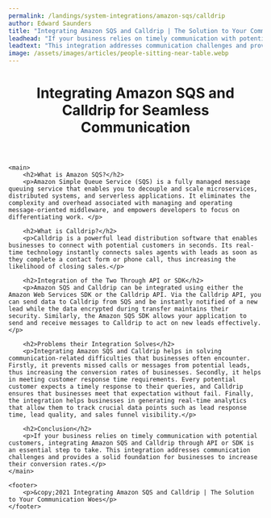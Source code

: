 ```yaml
---
permalink: /landings/system-integrations/amazon-sqs/calldrip
author: Edward Saunders
title: "Integrating Amazon SQS and Calldrip | The Solution to Your Communication Woes"
leadhead: "If your business relies on timely communication with potential customers, integrating Amazon SQS and Calldrip through API or SDK is an essential step to take"
leadtext: "This integration addresses communication challenges and provides a solid foundation for businesses to increase their conversion rates."
image: /assets/images/articles/people-sitting-near-table.webp
---
```

<div class="arttext">	<header>
		<h1>Integrating Amazon SQS and Calldrip for Seamless Communication</h1>
	</header>

	<main>
		<h2>What is Amazon SQS?</h2>
		<p>Amazon Simple Queue Service (SQS) is a fully managed message queuing service that enables you to decouple and scale microservices, distributed systems, and serverless applications. It eliminates the complexity and overhead associated with managing and operating message-oriented middleware, and empowers developers to focus on differentiating work. </p>

		<h2>What is Calldrip?</h2>
		<p>Calldrip is a powerful lead distribution software that enables businesses to connect with potential customers in seconds. Its real-time technology instantly connects sales agents with leads as soon as they complete a contact form or phone call, thus increasing the likelihood of closing sales.</p>

		<h2>Integration of the Two Through API or SDK</h2>
		<p>Amazon SQS and Calldrip can be integrated using either the Amazon Web Services SDK or the Calldrip API. Via the Calldrip API, you can send data to Calldrip from SQS and be instantly notified of a new lead while the data encrypted during transfer maintains their security. Similarly, the Amazon SQS SDK allows your application to send and receive messages to Calldrip to act on new leads effectively.</p>

		<h2>Problems their Integration Solves</h2>
		<p>Integrating Amazon SQS and Calldrip helps in solving communication-related difficulties that businesses often encounter. Firstly, it prevents missed calls or messages from potential leads, thus increasing the conversion rates of businesses. Secondly, it helps in meeting customer response time requirements. Every potential customer expects a timely response to their queries, and Calldrip ensures that businesses meet that expectation without fail. Finally, the integration helps businesses in generating real-time analytics that allow them to track crucial data points such as lead response time, lead quality, and sales funnel visibility.</p>

		<h2>Conclusion</h2>
		<p>If your business relies on timely communication with potential customers, integrating Amazon SQS and Calldrip through API or SDK is an essential step to take. This integration addresses communication challenges and provides a solid foundation for businesses to increase their conversion rates.</p>
	</main>

	<footer>
		<p>&copy;2021 Integrating Amazon SQS and Calldrip | The Solution to Your Communication Woes</p>
	</footer>
</div>